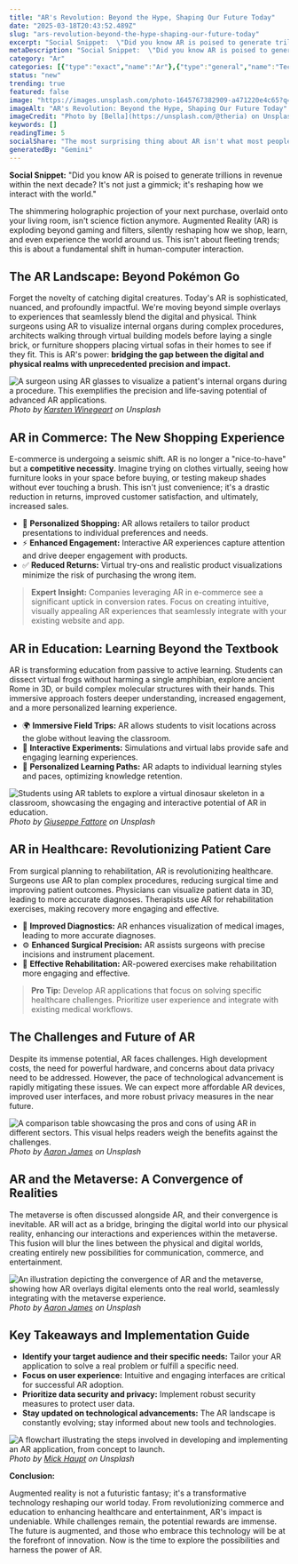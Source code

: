 ```yaml
---
title: "AR's Revolution: Beyond the Hype, Shaping Our Future Today"
date: "2025-03-18T20:43:52.489Z"
slug: "ars-revolution-beyond-the-hype-shaping-our-future-today"
excerpt: "Social Snippet:  \"Did you know AR is poised to generate trillions in revenue within the next decade? It's not just a gimmick; it's reshaping how we interact with the world.\""
metaDescription: "Social Snippet:  \"Did you know AR is poised to generate trillions in revenue within the next decade? It's not just a gimmick; it's reshaping how we interac..."
category: "Ar"
categories: [{"type":"exact","name":"Ar"},{"type":"general","name":"Technology"},{"type":"medium","name":"Computer Vision"},{"type":"specific","name":"3D Modeling"},{"type":"niche","name":"Facial Recognition"}]
status: "new"
trending: true
featured: false
image: "https://images.unsplash.com/photo-1645767382909-a471220e4c65?q=85&w=1200&fit=max&fm=webp&auto=compress"
imageAlt: "AR's Revolution: Beyond the Hype, Shaping Our Future Today"
imageCredit: "Photo by [Bella](https://unsplash.com/@theria) on Unsplash"
keywords: []
readingTime: 5
socialShare: "The most surprising thing about AR isn't what most people think. Find out what experts really say about this game-changing topic."
generatedBy: "Gemini"
---
```




**Social Snippet:**  "Did you know AR is poised to generate trillions in revenue within the next decade? It's not just a gimmick; it's reshaping how we interact with the world."

The shimmering holographic projection of your next purchase, overlaid onto your living room, isn't science fiction anymore. Augmented Reality (AR) is exploding beyond gaming and filters, silently reshaping how we shop, learn, and even experience the world around us.  This isn't about fleeting trends; this is about a fundamental shift in human-computer interaction.

## The AR Landscape: Beyond Pokémon Go

Forget the novelty of catching digital creatures. Today's AR is sophisticated, nuanced, and profoundly impactful.  We're moving beyond simple overlays to experiences that seamlessly blend the digital and physical.  Think surgeons using AR to visualize internal organs during complex procedures, architects walking through virtual building models before laying a single brick, or furniture shoppers placing virtual sofas in their homes to see if they fit.  This is AR's power: **bridging the gap between the digital and physical realms with unprecedented precision and impact.**

![A surgeon using AR glasses to visualize a patient's internal organs during a procedure.  This exemplifies the precision and life-saving potential of advanced AR applications.](https://images.unsplash.com/photo-1600442716034-40e3e96baa2c?q=85&w=1200&fit=max&fm=webp&auto=compress)
*Photo by [Karsten Winegeart](https://unsplash.com/@karsten116) on Unsplash*

## AR in Commerce: The New Shopping Experience

E-commerce is undergoing a seismic shift.  AR is no longer a "nice-to-have" but a **competitive necessity**.  Imagine trying on clothes virtually, seeing how furniture looks in your space before buying, or testing makeup shades without ever touching a brush. This isn't just convenience; it's a drastic reduction in returns, improved customer satisfaction, and ultimately, increased sales.

* 🔑 **Personalized Shopping:** AR allows retailers to tailor product presentations to individual preferences and needs.
* ⚡ **Enhanced Engagement:** Interactive AR experiences capture attention and drive deeper engagement with products.
* ✅ **Reduced Returns:** Virtual try-ons and realistic product visualizations minimize the risk of purchasing the wrong item.

> **Expert Insight:**  Companies leveraging AR in e-commerce see a significant uptick in conversion rates.  Focus on creating intuitive, visually appealing AR experiences that seamlessly integrate with your existing website and app.

## AR in Education: Learning Beyond the Textbook

AR is transforming education from passive to active learning.  Students can dissect virtual frogs without harming a single amphibian, explore ancient Rome in 3D, or build complex molecular structures with their hands.  This immersive approach fosters deeper understanding, increased engagement, and a more personalized learning experience.

*  🌍 **Immersive Field Trips:** AR allows students to visit locations across the globe without leaving the classroom.
*  🔬 **Interactive Experiments:**  Simulations and virtual labs provide safe and engaging learning experiences.
*  🧠 **Personalized Learning Paths:** AR adapts to individual learning styles and paces, optimizing knowledge retention.

![Students using AR tablets to explore a virtual dinosaur skeleton in a classroom, showcasing the engaging and interactive potential of AR in education.](https://images.unsplash.com/photo-1613777548195-07f098da30fe?q=85&w=1200&fit=max&fm=webp&auto=compress)
*Photo by [Giuseppe Fattore](https://unsplash.com/@giuseppe_fattore) on Unsplash*

## AR in Healthcare: Revolutionizing Patient Care

From surgical planning to rehabilitation, AR is revolutionizing healthcare. Surgeons use AR to plan complex procedures, reducing surgical time and improving patient outcomes.  Physicians can visualize patient data in 3D, leading to more accurate diagnoses. Therapists use AR for rehabilitation exercises, making recovery more engaging and effective.

*  🎯 **Improved Diagnostics:** AR enhances visualization of medical images, leading to more accurate diagnoses.
*  ⚙️ **Enhanced Surgical Precision:**  AR assists surgeons with precise incisions and instrument placement.
*  💪 **Effective Rehabilitation:**  AR-powered exercises make rehabilitation more engaging and effective.

> **Pro Tip:**  Develop AR applications that focus on solving specific healthcare challenges.  Prioritize user experience and integrate with existing medical workflows.

## The Challenges and Future of AR

Despite its immense potential, AR faces challenges.  High development costs, the need for powerful hardware, and concerns about data privacy need to be addressed. However,  the pace of technological advancement is rapidly mitigating these issues.  We can expect more affordable AR devices, improved user interfaces, and more robust privacy measures in the near future.

![A comparison table showcasing the pros and cons of using AR in different sectors. This visual helps readers weigh the benefits against the challenges.](https://images.unsplash.com/photo-1656111740363-70fc65476b09?q=85&w=1200&fit=max&fm=webp&auto=compress)
*Photo by [Aaron James](https://unsplash.com/@aaronjamesmedia_co) on Unsplash*

## AR and the Metaverse: A Convergence of Realities

The metaverse is often discussed alongside AR, and their convergence is inevitable. AR will act as a bridge, bringing the digital world into our physical reality, enhancing our interactions and experiences within the metaverse.  This fusion will blur the lines between the physical and digital worlds, creating entirely new possibilities for communication, commerce, and entertainment.

![An illustration depicting the convergence of AR and the metaverse, showing how AR overlays digital elements onto the real world, seamlessly integrating with the metaverse experience.](https://images.unsplash.com/photo-1656111734823-d79656e8c3cb?q=85&w=1200&fit=max&fm=webp&auto=compress)
*Photo by [Aaron James](https://unsplash.com/@aaronjamesmedia_co) on Unsplash*

## Key Takeaways and Implementation Guide

* **Identify your target audience and their specific needs:** Tailor your AR application to solve a real problem or fulfill a specific need.
* **Focus on user experience:**  Intuitive and engaging interfaces are critical for successful AR adoption.
* **Prioritize data security and privacy:**  Implement robust security measures to protect user data.
* **Stay updated on technological advancements:** The AR landscape is constantly evolving; stay informed about new tools and technologies.

![A flowchart illustrating the steps involved in developing and implementing an AR application, from concept to launch.](https://images.unsplash.com/photo-1622957404458-e097119574ec?q=85&w=1200&fit=max&fm=webp&auto=compress)
*Photo by [Mick Haupt](https://unsplash.com/@rocinante_11) on Unsplash*

**Conclusion:**

Augmented reality is not a futuristic fantasy; it's a transformative technology reshaping our world today.  From revolutionizing commerce and education to enhancing healthcare and entertainment, AR's impact is undeniable. While challenges remain, the potential rewards are immense. The future is augmented, and those who embrace this technology will be at the forefront of innovation.  Now is the time to explore the possibilities and harness the power of AR.


<div class="reading-progress-container">
  <div id="reading-progress" class="reading-progress"></div>
</div>
